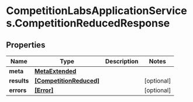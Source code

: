 # CompetitionLabsApplicationServices.CompetitionReducedResponse

## Properties

Name | Type | Description | Notes
------------ | ------------- | ------------- | -------------
**meta** | [**MetaExtended**](MetaExtended.md) |  | 
**results** | [**[CompetitionReduced]**](CompetitionReduced.md) |  | [optional] 
**errors** | [**[Error]**](Error.md) |  | [optional] 


